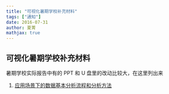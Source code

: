 ```yaml
---
title: "可视化暑期学校补充材料"
tags: ["通知"]
date: 2016-07-31
author: 夏菁
mathjax: true
---
```


## 可视化暑期学校补充材料

暑期学校实际报告中有的 PPT 和 U 盘里的改动比较大，在这里列出来

1. [应用场景下的数据基本分析流程和分析方法](http://pan.baidu.com/s/1kUEaF23)

